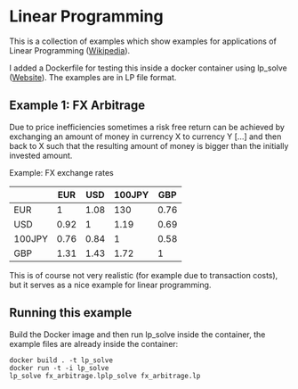 # Linear Programming

This is a collection of examples which show examples for applications of Linear Programming ([Wikipedia](https://en.wikipedia.org/wiki/Linear_programming)).

I added a Dockerfile for testing this inside a docker container using lp_solve ([Website](http://lpsolve.sourceforge.net)). The examples are in LP file format.

## Example 1: FX Arbitrage

Due to price inefficiencies sometimes a risk free return can be achieved by exchanging an amount of money in currency X to currency Y [...] and then back to X such that the resulting amount of money is bigger than the initially invested amount.

Example: FX exchange rates

|     | EUR | USD | 100JPY | GBP  |
|---  |---  | --- | --- | ---  | 
| EUR | 1   | 1.08| 130 | 0.76 | 
| USD | 0.92|  1  | 1.19 | 0.69 |
| 100JPY | 0.76 |0.84 |  1 | 0.58 |
| GBP | 1.31 | 1.43 | 1.72 | 1 |

This is of course not very realistic (for example due to transaction costs), but it serves as a nice example for linear programming.

## Running this example

Build the Docker image and then run lp_solve inside the container, the example files are already inside the container:

    docker build . -t lp_solve
    docker run -t -i lp_solve
    lp_solve fx_arbitrage.lplp_solve fx_arbitrage.lp

